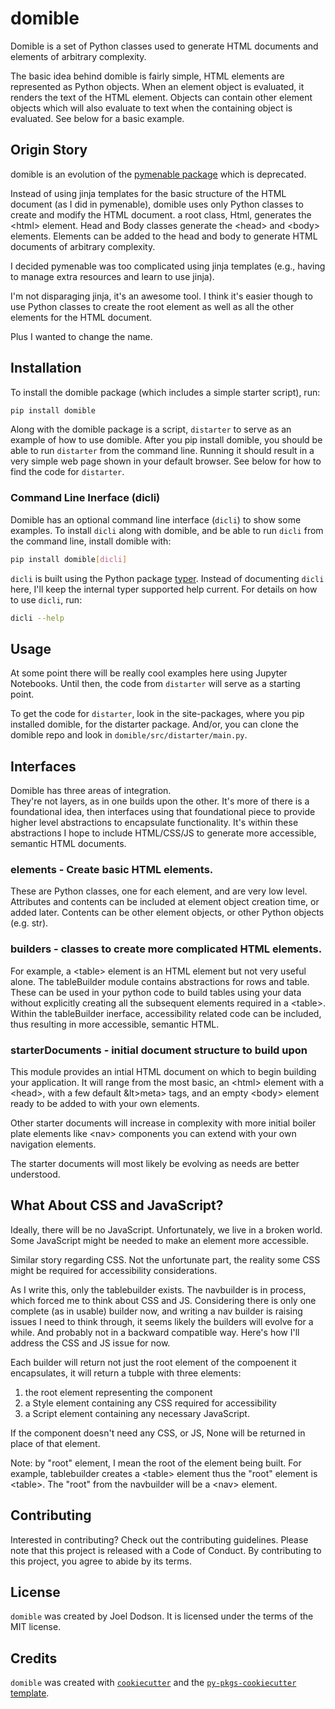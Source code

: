# domible

Domible is a set of Python classes used to generate HTML documents and elements of arbitrary complexity.

The basic idea behind domible is fairly simple, HTML elements are represented as Python objects.
When an element object is evaluated, it renders the text of the HTML element.
Objects can contain other element objects which will also evaluate to text when the containing object is evaluated.
See below for a basic example.

## Origin Story

domible is an evolution of the
[pymenable package](https://pypi.org/project/pymenable/)
which is deprecated.

Instead of using jinja templates for the basic structure of the HTML document (as I did in pymenable),
domible uses only Python classes to create and modify the HTML document.
a root class, Html, generates the &lt;html> element.
Head and Body classes generate the &lt;head> and &lt;body> elements.
Elements can be added to the head and body to generate HTML documents of arbitrary complexity.

I decided pymenable was too complicated using jinja templates
(e.g., having to manage extra resources and learn to use jinja).

I'm not disparaging jinja, it's an awesome tool.
I think it's easier though to use Python classes to create the root element as well as all the other elements for the HTML document.

Plus I wanted to change the name.

## Installation

To install the domible package (which includes a simple starter script), run:

```bash
pip install domible
```

Along with the domible package is a script, `distarter` to serve as an example of how to use domible.  After you pip install domible, you should be able to run `distarter` from the command line.  Running it should result in a very simple web page shown in your default browser.  See below for how to find the code for `distarter`.

### Command Line Inerface (dicli)

Domible has an optional command line interface (`dicli`) to show some examples.  To install `dicli` along with domible, and be able to run `dicli` from the command line, install domible with:

``` bash
pip install domible[dicli] 
```

`dicli` is built using the Python package
[typer](https://typer.tiangolo.com).
Instead of documenting `dicli` here, I'll keep the internal typer supported help current.
For details on how to use `dicli`, run:

``` bash
dicli --help
```

## Usage

At some point there will be really cool examples here using Jupyter Notebooks.  Until then, the code from `distarter` will serve as a starting point.

To get the code for `distarter`, look in the site-packages, where you pip installed domible, for the distarter package.
And/or, you can clone the domible repo and look in `domible/src/distarter/main.py`.

## Interfaces

Domible has three areas of integration.  
They're not layers, as in one builds upon the other.
It's more of there is a foundational idea,
then interfaces using that foundational piece to provide higher level abstractions to encapsulate functionality.
It's within these abstractions I hope to include HTML/CSS/JS to generate more accessible, semantic HTML documents.

### elements - Create basic HTML elements.

These are Python classes, one for each element, and are very low level.
Attributes and contents can be included at element object creation time, or added later.
Contents can be other element objects, or other Python objects (e.g. str).

### builders - classes to create more complicated HTML elements.

For example, a &lt;table> element is an HTML element but not very useful alone.
The tableBuilder module contains abstractions for rows and table.
These can be used in your python code to build tables using your data
without explicitly creating all the subsequent elements required in a &lt;table>.
Within the tableBuilder inerface, accessibility related code can be included,
thus resulting in more accessible, semantic HTML.

### starterDocuments - initial document structure to build upon

This module provides an intial HTML document on which to begin building your application.
It will range from the most basic, an &lt;html> element with a 
&lt;head>, with a few default &lt>meta> tags,
and an empty &lt;body> element ready to be added to with your own elements.

Other starter documents will increase in complexity with more initial boiler plate elements
like &lt;nav> components you can extend with your own navigation elements.

The starter documents will most likely be evolving as needs are better understood.

## What About CSS and JavaScript?

Ideally, there will be no JavaScript.
Unfortunately, we live in a broken world.
Some JavaScript might be needed to make an element more accessible.

Similar story regarding CSS.
Not the unfortunate part, the reality some CSS might be required for accessibility considerations.

As I write this, only the tablebuilder exists.
The navbuilder is in process, which forced me to think about CSS and JS.
Considering there is only one complete (as in usable) builder now,
and writing a nav builder is raising issues I need to think through,
it seems likely the builders will evolve for a while.
And probably not in a backward compatible way.
Here's how I'll address the CSS and JS issue for now.

Each builder will return not just the root element of the compoenent it encapsulates,
it will return a tubple with three elements:
1. the root element representing the component
1. a Style element containing any CSS required for accessibility
1. a Script element containing any necessary JavaScript.

If the component doesn't need any CSS, or JS,
None will be returned in place of that element.

Note: by "root" element, I mean the root of the element being built.
For example, tablebuilder creates a &lt;table> element
thus the "root" element is &lt;table>.
The "root" from the navbuilder will be a &lt;nav> element.

## Contributing

Interested in contributing? Check out the contributing guidelines. Please note that this project is released with a Code of Conduct. By contributing to this project, you agree to abide by its terms.

## License

`domible` was created by Joel Dodson. It is licensed under the terms of the MIT license.

## Credits

`domible` was created with
[`cookiecutter`](https://cookiecutter.readthedocs.io/en/latest/)
and the
[`py-pkgs-cookiecutter` template](https://github.com/py-pkgs/py-pkgs-cookiecutter).

